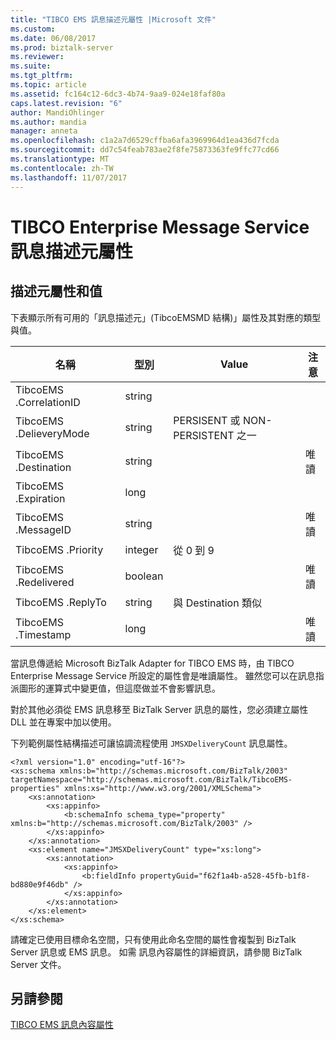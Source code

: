 ```yaml
---
title: "TIBCO EMS 訊息描述元屬性 |Microsoft 文件"
ms.custom: 
ms.date: 06/08/2017
ms.prod: biztalk-server
ms.reviewer: 
ms.suite: 
ms.tgt_pltfrm: 
ms.topic: article
ms.assetid: fc164c12-6dc3-4b74-9aa9-024e18faf80a
caps.latest.revision: "6"
author: MandiOhlinger
ms.author: mandia
manager: anneta
ms.openlocfilehash: c1a2a7d6529cffba6afa3969964d1ea436d7fcda
ms.sourcegitcommit: dd7c54feab783ae2f8fe75873363fe9ffc77cd66
ms.translationtype: MT
ms.contentlocale: zh-TW
ms.lasthandoff: 11/07/2017
---
```

# <a name="tibco-enterprise-message-service-message-descriptor-properties"></a>TIBCO Enterprise Message Service 訊息描述元屬性

## <a name="descriptor-properties-and-values"></a>描述元屬性和值
下表顯示所有可用的「訊息描述元」(TibcoEMSMD 結構)」屬性及其對應的類型與值。  
  
|名稱|型別|Value|注意|  
|----------|----------|-----------|-----------|  
|TibcoEMS .CorrelationID|string|||  
|TibcoEMS .DelieveryMode|string|PERSISENT 或 NON-PERSISTENT 之一||  
|TibcoEMS .Destination|string||唯讀|  
|TibcoEMS .Expiration|long|||  
|TibcoEMS .MessageID|string||唯讀|  
|TibcoEMS .Priority|integer|從 0 到 9||  
|TibcoEMS .Redelivered|boolean||唯讀|  
|TibcoEMS .ReplyTo|string|與 Destination 類似||  
|TibcoEMS .Timestamp|long||唯讀|  
  
 當訊息傳遞給 Microsoft BizTalk Adapter for TIBCO EMS 時，由 TIBCO Enterprise Message Service 所設定的屬性會是唯讀屬性。 雖然您可以在訊息指派圖形的運算式中變更值，但這麼做並不會影響訊息。  
  
 對於其他必須從 EMS 訊息移至 BizTalk Server 訊息的屬性，您必須建立屬性 DLL 並在專案中加以使用。  
  
 下列範例屬性結構描述可讓協調流程使用 `JMSXDeliveryCount` 訊息屬性。  
  
```  
<?xml version="1.0" encoding="utf-16"?>  
<xs:schema xmlns:b="http://schemas.microsoft.com/BizTalk/2003" targetNamespace="http://schemas.microsoft.com/BizTalk/TibcoEMS-properties" xmlns:xs="http://www.w3.org/2001/XMLSchema">  
    <xs:annotation>  
        <xs:appinfo>  
            <b:schemaInfo schema_type="property" xmlns:b="http://schemas.microsoft.com/BizTalk/2003" />  
        </xs:appinfo>  
    </xs:annotation>  
    <xs:element name="JMSXDeliveryCount" type="xs:long">  
        <xs:annotation>  
            <xs:appinfo>  
                <b:fieldInfo propertyGuid="f62f1a4b-a528-45fb-b1f8-bd880e9f46db" />  
            </xs:appinfo>  
        </xs:annotation>  
    </xs:element>  
</xs:schema>   
```  
  
 請確定已使用目標命名空間，只有使用此命名空間的屬性會複製到 BizTalk Server 訊息或 EMS 訊息。 如需 訊息內容屬性的詳細資訊，請參閱 BizTalk Server 文件。  
  
## <a name="see-also"></a>另請參閱  
[TIBCO EMS 訊息內容屬性](../core/message-context-properties-in-biztalk-server.md)